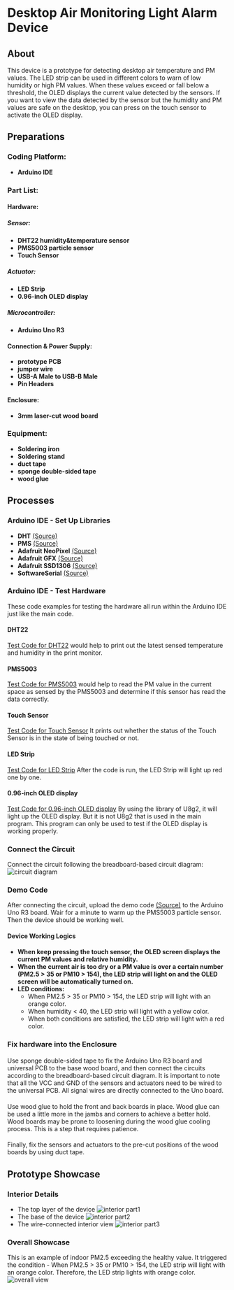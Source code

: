 # Desktop Air Monitoring Light Alarm Device
## About
This device is a prototype for detecting desktop air temperature and PM values. The LED strip can be used in different colors to warn of low humidity or high PM values.
When these values exceed or fall below a threshold, the OLED displays the current value detected by the sensors. 
If you want to view the data detected by the sensor but the humidity and PM values are safe on the desktop, you can press on the touch sensor to activate the OLED display.
## Preparations
### Coding Platform:
* **Arduino IDE**
### Part List:
#### Hardware:
##### Sensor:
* **DHT22 humidity&temperature sensor**
* **PMS5003 particle sensor**
* **Touch Sensor**
##### Actuator:
* **LED Strip**
* **0.96-inch OLED display**
##### Microcontroller:
* **Arduino Uno R3**
#### Connection & Power Supply:
* **prototype PCB**
* **jumper wire**
* **USB-A Male to USB-B Male**
* **Pin Headers**
#### Enclosure:
* **3mm laser-cut wood board**
### Equipment:
* **Soldering iron**
* **Soldering stand**
* **duct tape**
* **sponge double-sided tape**
* **wood glue**

## Processes
### Arduino IDE - Set Up Libraries
* **DHT** [(Source)](https://github.com/adafruit/DHT-sensor-library/blob/master/DHT.h)
* **PMS** [(Source)](https://github.com/fu-hsi/PMS)
* **Adafruit NeoPixel** [(Source)](https://github.com/adafruit/Adafruit_NeoPixel/blob/master/Adafruit_NeoPixel.h)
* **Adafruit GFX** [(Source)](https://github.com/adafruit/Adafruit-GFX-Library)
* **Adafruit SSD1306** [(Source)](https://github.com/adafruit/Adafruit_SSD1306)
* **SoftwareSerial** [(Source)](https://github.com/arduino/ArduinoCore-avr/blob/master/libraries/SoftwareSerial/src/SoftwareSerial.h)
### Arduino IDE - Test Hardware
These code examples for testing the hardware all run within the Arduino IDE just like the main code.
#### DHT22
[Test Code for DHT22](https://github.com/Hypersaki/Desktop-Air-Monitoring-Light-Alarm-Device/blob/main/Test%20Code/DHT22/DHT22.ino)
would help to print out the latest sensed temperature and humidity in the print monitor.
#### PMS5003
[Test Code for PMS5003](https://github.com/Hypersaki/Desktop-Air-Monitoring-Light-Alarm-Device/blob/main/Test%20Code/PMS5003/PMS5003.ino)
would help to read the PM value in the current space as sensed by the PMS5003 and determine if this sensor has read the data correctly. 
#### Touch Sensor
[Test Code for Touch Sensor](https://github.com/Hypersaki/Desktop-Air-Monitoring-Light-Alarm-Device/blob/main/Test%20Code/TouchSensor/TouchSensor.ino)
It prints out whether the status of the Touch Sensor is in the state of being touched or not.
#### LED Strip
[Test Code for LED Strip](https://github.com/Hypersaki/Desktop-Air-Monitoring-Light-Alarm-Device/blob/main/Test%20Code/LED%20Strip/LEDStrip.ino)
After the code is run, the LED Strip will light up red one by one.
#### 0.96-inch OLED display
[Test Code for 0.96-inch OLED display](https://github.com/Hypersaki/Desktop-Air-Monitoring-Light-Alarm-Device/blob/main/Test%20Code/OLED%20display/OLEDdisplayV1.ino)
By using the library of U8g2, it will light up the OLED display. But it is not U8g2 that is used in the main program. This program can only be used to test if the OLED display is working properly.
### Connect the Circuit
Connect the circuit following the breadboard-based circuit diagram:
![circuit diagram](https://github.com/Hypersaki/Desktop-Air-Monitoring-Light-Alarm-Device/blob/main/Image/DesktopAirMonitoring%26LightAlarmDeviceCircuits.jpg "circuit_diagram.jpg")
### Demo Code
After connecting the circuit, upload the demo code [(Source)](https://github.com/Hypersaki/Desktop-Air-Monitoring-Light-Alarm-Device/tree/main/demo_1) to the Arduino Uno R3 board. Wair for a minute to warm up the PMS5003 particle sensor. Then the device should be working well.
#### Device Working Logics
* **When keep pressing the touch sensor, the OLED screen displays the current PM values and relative humidity.**
* **When the current air is too dry or a PM value is over a certain number (PM2.5 > 35 or PM10 > 154), the LED strip will light on and the OLED screen will be automatically turned on.**
* **LED conditions:**
  * When PM2.5 > 35 or PM10 > 154, the LED strip will light with an orange color.
  * When humidity < 40, the LED strip will light with a yellow color.
  * When both conditions are satisfied, the LED strip will light with a red color.

### Fix hardware into the Enclosure
#### 
Use sponge double-sided tape to fix the Arduino Uno R3 board and universal PCB to the base wood board, and then connect the circuits according to the breadboard-based circuit diagram. It is important to note that all the VCC and GND of the sensors and actuators need to be wired to the universal PCB. All signal wires are directly connected to the Uno board.
####
Use wood glue to hold the front and back boards in place. Wood glue can be used a little more in the jambs and corners to achieve a better hold. Wood boards may be prone to loosening during the wood glue cooling process. This is a step that requires patience.
####
Finally, fix the sensors and actuators to the pre-cut positions of the wood boards by using duct tape.

## Prototype Showcase
### Interior Details
* The top layer of the device
![interior part1](https://github.com/Hypersaki/Desktop-Air-Monitoring-Light-Alarm-Device/blob/main/Image/prototype_image/new_version_interior.jpg "interior part1")
* The base of the device
![interior part2](https://github.com/Hypersaki/Desktop-Air-Monitoring-Light-Alarm-Device/blob/main/Image/prototype_image/new_version_interior1.jpg "interior part2")
* The wire-connected interior view
![interior part3](https://github.com/Hypersaki/Desktop-Air-Monitoring-Light-Alarm-Device/blob/main/Image/prototype_image/new_version_interior2.jpg "interior part3")
### Overall Showcase
This is an example of indoor PM2.5 exceeding the healthy value. It triggered the condition - When PM2.5 > 35 or PM10 > 154, the LED strip will light with an orange color. Therefore, the LED strip lights with orange color.
![overall view](https://github.com/Hypersaki/Desktop-Air-Monitoring-Light-Alarm-Device/blob/main/Image/prototype_image/new_version_overall.jpg "overall view")

